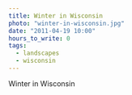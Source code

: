 ```yaml
---
title: Winter in Wisconsin
photo: "winter-in-wisconsin.jpg"
date: "2011-04-19 10:00"
hours_to_write: 0
tags:
  - landscapes
  - wisconsin
---
```


Winter in Wisconsin
